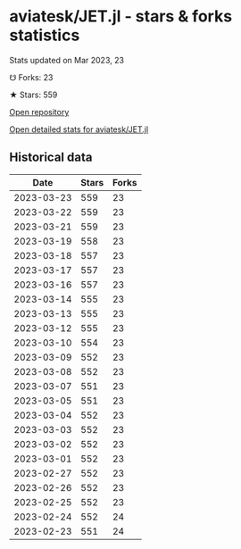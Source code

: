 # aviatesk/JET.jl - stars & forks statistics

Stats updated on Mar 2023, 23

☋ Forks: 23

★ Stars: 559

[Open repository](https://github.com/aviatesk/JET.jl)

[Open detailed stats for aviatesk/JET.jl](https://reviewgithub.com/rep/aviatesk/JET.jl)

## Historical data
| Date | Stars | Forks |
|------|-------|-------|
| 2023-03-23 | 559 | 23 | 
| 2023-03-22 | 559 | 23 | 
| 2023-03-21 | 559 | 23 | 
| 2023-03-19 | 558 | 23 | 
| 2023-03-18 | 557 | 23 | 
| 2023-03-17 | 557 | 23 | 
| 2023-03-16 | 557 | 23 | 
| 2023-03-14 | 555 | 23 | 
| 2023-03-13 | 555 | 23 | 
| 2023-03-12 | 555 | 23 | 
| 2023-03-10 | 554 | 23 | 
| 2023-03-09 | 552 | 23 | 
| 2023-03-08 | 552 | 23 | 
| 2023-03-07 | 551 | 23 | 
| 2023-03-05 | 551 | 23 | 
| 2023-03-04 | 552 | 23 | 
| 2023-03-03 | 552 | 23 | 
| 2023-03-02 | 552 | 23 | 
| 2023-03-01 | 552 | 23 | 
| 2023-02-27 | 552 | 23 | 
| 2023-02-26 | 552 | 23 | 
| 2023-02-25 | 552 | 23 | 
| 2023-02-24 | 552 | 24 | 
| 2023-02-23 | 551 | 24 | 

